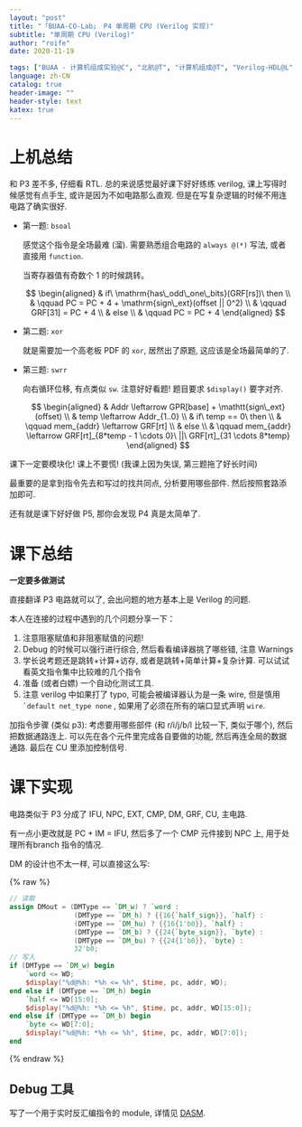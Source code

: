 ```yaml
---
layout: "post"
title: "「BUAA-CO-Lab」 P4 单周期 CPU (Verilog 实现)"
subtitle: "单周期 CPU (Verilog)"
author: "roife"
date: 2020-11-19

tags: ["BUAA - 计算机组成实验@C", "北航@T", "计算机组成@T", "Verilog-HDL@L", "数字电路@T"]
language: zh-CN
catalog: true
header-image: ""
header-style: text
katex: true
---
```


# 上机总结

和 P3 差不多, 仔细看 RTL. 总的来说感觉最好课下好好练练 verilog, 课上写得时候感觉有点手生, 或许是因为不如电路那么直观. 但是在写复杂逻辑的时候不用连电路了确实很好.

- 第一题: `bsoal`

  感觉这个指令是全场最难 (溜). 需要熟悉组合电路的 `always @(*)` 写法, 或者直接用 `function`.

  当寄存器值有奇数个 $1$ 的时候跳转。

  $$
    \begin{aligned}
        & if\ \mathrm{has\_odd\_one\_bits}(GRF[rs])\ then \\
        & \qquad PC = PC + 4 + \mathrm{sign\_ext}(offset || 0^2) \\
        & \qquad GRF[31] = PC + 4 \\
        & else \\
        & \qquad PC = PC + 4
    \end{aligned}
  $$

- 第二题: `xor`

  就是需要加一个高老板 PDF 的 `xor`, 居然出了原题, 这应该是全场最简单的了.

- 第三题: `swrr`

  向右循环位移, 有点类似 `sw`. 注意好好看题! 题目要求 `$display()` 要字对齐.

    $$
    \begin{aligned}
        & Addr \leftarrow GPR[base] + \mathtt{sign\_ext}(offset) \\
        & temp \leftarrow Addr_{1..0} \\
        & if\ temp == 0\ then \\
        & \qquad mem_{addr} \leftarrow GRF[rt] \\
        & else \\
        & \qquad mem_{addr} \leftarrow GRF[rt]_{8*temp - 1 \cdots 0}\ ||\ GRF[rt]_{31 \cdots 8*temp}
    \end{aligned}
    $$

课下一定要模块化! 课上不要慌! (我课上因为失误, 第三题拖了好长时间)

最重要的是拿到指令先去和写过的找共同点, 分析要用哪些部件. 然后按照套路添加即可.

还有就是课下好好做 P5, 那你会发现 P4 真是太简单了.

# 课下总结

**一定要多做测试**

直接翻译 P3 电路就可以了, 会出问题的地方基本上是 Verilog 的问题.

本人在连接的过程中遇到的几个问题分享一下：
1. 注意阻塞赋值和非阻塞赋值的问题!
2. Debug 的时候可以强行进行综合, 然后看看编译器挑了哪些错, 注意 Warnings
3. 学长说考题还是跳转+计算+访存, 或者是跳转+简单计算+复杂计算. 可以试试看英文指令集中比较难的几个指令
4. 准备 (或者白嫖) 一个自动化测试工具.
5. 注意 verilog 中如果打了 typo, 可能会被编译器认为是一条 wire, 但是慎用 `` `default net_type none`` , 如果用了必须在所有的端口显式声明 `wire`.

加指令步骤 (类似 p3): 考虑要用哪些部件 (和 r/i/j/b/l 比较一下, 类似于哪个), 然后把数据通路连上. 可以先在各个元件里完成各自要做的功能, 然后再连全局的数据通路. 最后在 CU 里添加控制信号.

# 课下实现

电路类似于 P3 分成了 IFU, NPC, EXT, CMP, DM, GRF, CU, 主电路.

有一点小更改就是 PC + IM = IFU, 然后多了一个 CMP 元件接到 NPC 上, 用于处理所有branch 指令的情况.

DM 的设计也不太一样, 可以直接这么写:

{% raw %}

```verilog
// 读取
assign DMout = (DMType == `DM_w) ? `word :
                (DMType == `DM_h) ? {{16{`half_sign}}, `half} :
                (DMType == `DM_hu) ? {{16{1'b0}}, `half} :
                (DMType == `DM_b) ? {{24{`byte_sign}}, `byte} :
                (DMType == `DM_bu) ? {{24{1'b0}}, `byte} :
                32'b0;
// 写入
if (DMType == `DM_w) begin
    `word <= WD;
    $display("%d@%h: *%h <= %h", $time, pc, addr, WD);
end else if (DMType == `DM_h) begin
    `half <= WD[15:0];
    $display("%d@%h: *%h <= %h", $time, pc, addr, WD[15:0]);
end else if (DMType == `DM_b) begin
    `byte <= WD[7:0];
    $display("%d@%h: *%h <= %h", $time, pc, addr, WD[7:0]);
end
```

{% endraw %}

## Debug 工具

写了一个用于实时反汇编指令的 module, 详情见 [DASM](https://github.com/roife/dasm).
